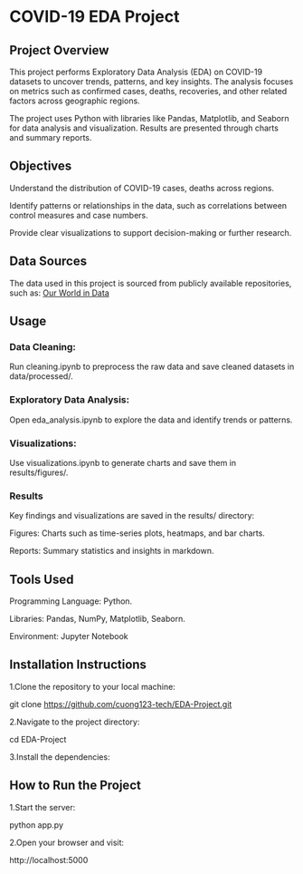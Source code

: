 # COVID-19 EDA Project

## Project Overview

This project performs Exploratory Data Analysis (EDA) on COVID-19 datasets to uncover trends, patterns, and key insights. The analysis focuses on metrics such as confirmed cases, deaths, recoveries, and other related factors across geographic regions.

The project uses Python with libraries like Pandas, Matplotlib, and Seaborn for data analysis and visualization. Results are presented through charts and summary reports.
## Objectives

Understand the distribution of COVID-19 cases, deaths across regions.

Identify patterns or relationships in the data, such as correlations between control measures and case numbers. 

Provide clear visualizations to support decision-making or further research.
## Data Sources

The data used in this project is sourced from publicly available repositories, such as:
[Our World in Data](https://data.mendeley.com/datasets/82wn58ry9p/1)
## Usage

### Data Cleaning:

Run cleaning.ipynb to preprocess the raw data and save cleaned datasets in data/processed/.
### Exploratory Data Analysis:

Open eda_analysis.ipynb to explore the data and identify trends or patterns.
### Visualizations:

Use visualizations.ipynb to generate charts and save them in results/figures/.
### Results

Key findings and visualizations are saved in the results/ directory:

Figures: Charts such as time-series plots, heatmaps, and bar charts.

Reports: Summary statistics and insights in markdown.
## Tools Used

Programming Language: Python.

Libraries: Pandas, NumPy, Matplotlib, Seaborn.

Environment: Jupyter Notebook
## Installation Instructions
1.Clone the repository to your local machine:

git clone https://github.com/cuong123-tech/EDA-Project.git

2.Navigate to the project directory:

cd EDA-Project

3.Install the dependencies:


## How to Run the Project

1.Start the server:

python app.py

2.Open your browser and visit:
   
http://localhost:5000




